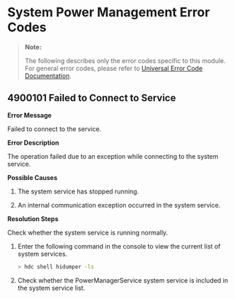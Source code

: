 # System Power Management Error Codes

> **Note:**
>
> The following describes only the error codes specific to this module. For general error codes, please refer to [Universal Error Code Documentation](cj-errorcode-universal.md).

## 4900101 Failed to Connect to Service

**Error Message**

Failed to connect to the service.

**Error Description**

The operation failed due to an exception while connecting to the system service.

**Possible Causes**

1. The system service has stopped running.

2. An internal communication exception occurred in the system service.

**Resolution Steps**

Check whether the system service is running normally.

1. Enter the following command in the console to view the current list of system services.

    ```bash
    > hdc shell hidumper -ls
    ```

2. Check whether the PowerManagerService system service is included in the system service list.